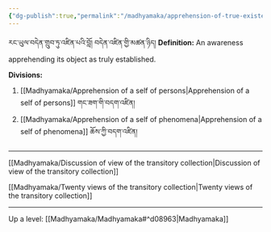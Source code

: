 ```yaml
---
{"dg-publish":true,"permalink":"/madhyamaka/apprehension-of-true-existence/"}
---
```


རང་ཡུལ་བདེན་གྲུབ་ཏུ་འཛིན་པའི་བློ། བདེན་འཛིན་གྱི་མཚན་ཉིད། 
**Definition:** An awareness apprehending its object as truly established.

**Divisions:**
1. [[Madhyamaka/Apprehension of a self of persons\|Apprehension of a self of persons]] གང་ཟག་གི་བདག་འཛིན།
2. [[Madhyamaka/Apprehension of a self of phenomena\|Apprehension of a self of phenomena]] ཆོས་ཀྱི་བདག་འཛིན།

---

[[Madhyamaka/Discussion of view of the transitory collection\|Discussion of view of the transitory collection]]

[[Madhyamaka/Twenty views of the transitory collection\|Twenty views of the transitory collection]]

---
Up a level: [[Madhyamaka/Madhyamaka#^d08963\|Madhyamaka]]